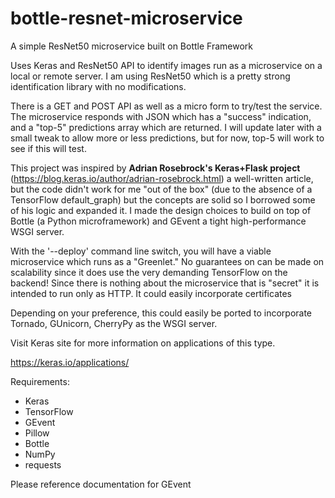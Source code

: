 # bottle-resnet-microservice
A simple ResNet50 microservice built on Bottle Framework

Uses Keras and ResNet50 API to identify images run as a microservice on a local or remote server.  I am using ResNet50 which is a pretty strong identification library with no modifications.

There is a GET and POST API as well as a micro form to try/test the service.  The microservice responds with JSON which has a "success" indication, and a "top-5" predictions array which are returned.  I will update later with a small tweak to allow more or less predictions, but for now, top-5 will work to see if this will test.

This project was inspired by **Adrian Rosebrock's Keras+Flask project** (https://blog.keras.io/author/adrian-rosebrock.html) a well-written article, but the code didn't work for me "out of the box" (due to the absence of a TensorFlow default_graph) but the concepts are solid so I borrowed some of his logic and expanded it.  I made the design choices to build on top of Bottle (a Python microframework) and GEvent a tight high-performance WSGI server.

With the '--deploy' command line switch, you will have a viable microservice which runs as a "Greenlet."  No guarantees on can be made on scalability since it does use the very demanding TensorFlow on the backend!  Since there is nothing about the microservice that is "secret" it is intended to run only as HTTP.  It could easily incorporate certificates

Depending on your preference, this could easily be ported to incorporate Tornado, GUnicorn, CherryPy as the WSGI server.

Visit Keras site for more information on applications of this type.

https://keras.io/applications/

Requirements:

* Keras
* TensorFlow
* GEvent
* Pillow
* Bottle
* NumPy
 * requests
 
 Please reference documentation for GEvent
